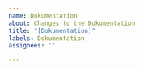 ```yaml
---
name: Dokumentation
about: Changes to the Dokumentation
title: "[Dokumentation]"
labels: Dokumentation
assignees: ''

---
```




